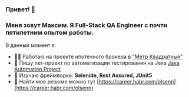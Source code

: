 ### Привет! 👋

### Меня зовут Максим. Я Full-Stack QA Engineer с почти пятилетним опытом работы. 
В данный момент я:
- 👨‍💻 Работаю на проекте ипотечного брокера в ["Метр Квадратный"](https://m2.ru)
- 🔭 Пишу пет-проект по автоматизации тестирования на Java [Java Automation Project](https://github.com/olsenfromhell/Java-Automation-Project)
- 🌱 Изучаю фреймворки: **Selenide, Rest Assured, JUnit5**
- 📄 Найти мое резюме можно тут [https://career.habr.com/olsenn](https://career.habr.com/olsenn)

